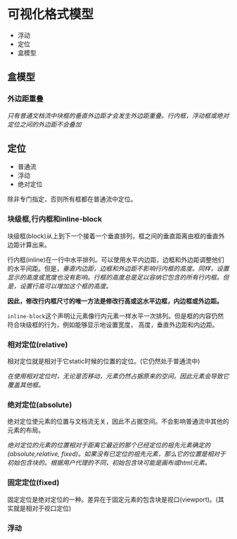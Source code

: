 # 可视化格式模型
* 浮动
* 定位
* 盒模型

## 盒模型
### 外边距重叠
*只有普通文档流中块框的垂直外边距才会发生外边距重叠。行内框，浮动框或绝对定位之间的外边距不会叠加*

## 定位
* 普通流
* 浮动
* 绝对定位

除非专门指定，否则所有框都在普通流中定位。

### 块级框,行内框和inline-block
块级框(block)从上到下一个接着一个垂直排列，框之间的垂直距离由框的垂直外边距计算出来。

行内框(inline)在一行中水平排列。可以使用水平内边距，边框和外边距调整他们的水平间距。但是，*垂直内边距，边框和外边距不影响行内框的高度。同样，设置显示的高度或宽度也没有影响。行框的高度总是足以容纳它包含的所有行内框。但是，设置行高可以增加这个框的高度。*

**因此，修改行内框尺寸的唯一方法是修改行高或这水平边框，内边框或外边距。**

``inline-block``这个声明让元素像行内元素一样水平一次排列。但是框的内容仍然符合块级框的行为，例如能够显示地设置宽度，
高度，垂直外边距和内边距。

### 相对定位(relative)
相对定位就是相对于它static时候的位置的定位。(它仍然处于普通流中)

*在使用相对定位时，无论是否移动，元素仍然占据原来的空间。因此元素会导致它覆盖其他框。*

### 绝对定位(absolute)
绝对定位使元素的位置与文档流无关，因此不占据空间。不会影响普通流中其他的元素的布局。

*绝对定位的元素的位置相对于距离它最近的那个已经定位的祖先元素确定的(absolute,relative, fixed)。如果没有已定位的祖先元素，那么它的位置是相对于初始包含块的。根据用户代理的不同，初始包含块可能是画布或html元素。*

### 固定定位(fixed)
固定定位是绝对定位的一种。差异在于固定元素的包含块是视口(viewport)。(其实就是相对于视口定位)

### 浮动